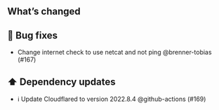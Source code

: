 ## What’s changed
## 🐛 Bug fixes

- Change internet check to use netcat and not ping @brenner-tobias (#167)

## ⬆️ Dependency updates

- ℹ️ Update Cloudflared to version 2022.8.4 @github-actions (#169)

